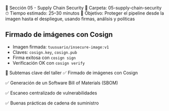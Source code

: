 🔐 Sección 05 - Supply Chain Security
📂 Carpeta: 05-supply-chain-security
⏱ Tiempo estimado: 25–30 minutos
🎯 Objetivo: Proteger el pipeline desde la imagen hasta el despliegue, usando firmas, análisis y políticas



## Firmado de imágenes con Cosign

- Imagen firmada: `tuusuario/insecure-image:v1`
- Claves: `cosign.key`, `cosign.pub`
- Firma exitosa con `cosign sign`
- Verificación OK con `cosign verify`

🧩 Subtemas clave del taller
✅ Firmado de imágenes con Cosign

✅ Generación de un Software Bill of Materials (SBOM)

✅ Escaneo centralizado de vulnerabilidades

✅ Buenas prácticas de cadena de suministro